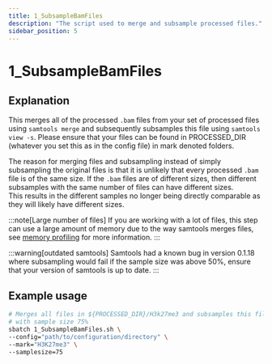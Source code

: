 ```yaml
---
title: 1_SubsampleBamFiles
description: "The script used to merge and subsample processed files."
sidebar_position: 5
---
```


# 1_SubsampleBamFiles

## Explanation

This merges all of the processed `.bam` files from your set of processed files
using `samtools merge` and subsequently subsamples this file using 
`samtools view -s`. Please ensure that your files can be found in 
PROCESSED_DIR (whatever you set this as in the config file) in mark denoted
folders.

The reason for merging files and subsampling instead of simply subsampling the 
original files is that it is unlikely that every processed `.bam` file is of 
the same size. If the `.bam` files are of different sizes, then different 
subsamples with the same number of files can have different sizes.
\
This results in the different samples no longer being directly comparable as 
they will likely have different sizes.

:::note[Large number of files]
If you are working with a lot of files, this step can use a large amount of 
memory due to the way samtools merges files, see [memory 
profiling](/ChromOptimise/Memory-Profiling.md) for more information.
:::

:::warning[outdated samtools]
Samtools had a known bug in version 0.1.18 where subsampling would fail if the 
sample size was above 50%, ensure that your version of samtools is up to date.
:::

## Example usage

```bash
# Merges all files in ${PROCESSED_DIR}/H3k27me3 and subsamples this file
# with sample size 75%
sbatch 1_SubsampleBamFiles.sh \
--config="path/to/configuration/directory" \
--mark="H3K27me3" \
--samplesize=75
```
